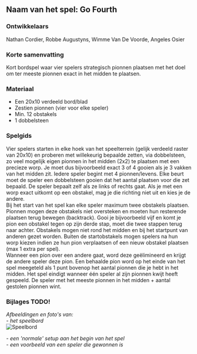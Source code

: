 ## Naam van het spel: Go Fourth

### Ontwikkelaars

Nathan Cordier, Robbe Augustyns, Wimme Van De Voorde, Angeles Osier

### Korte samenvatting
Kort bordspel waar vier spelers strategisch pionnen plaatsen met het doel om ter meeste pionnen exact in het midden te plaatsen. 

### Materiaal

* Een 20x10 verdeeld bord/blad
* Zestien pionnen (vier voor elke speler)
* Min. 12 obstakels
* 1 dobbelsteen

### Spelgids

Vier spelers starten in elke hoek van het speelterrein (gelijk verdeeld raster van 20x10) en proberen met willekeurig bepaalde zetten, via dobbelsteen, zo veel mogelijk eigen pionnen in het midden (2x2) te plaatsen met een precieze worp. Je moet dus bijvoorbeeld exact 3 of 4 gooien als je 3 vakken van het midden zit. Iedere speler begint met 4 pionnen/levens. Elke beurt moet de speler een dobbelsteen gooien dat het aantal plaatsen voor die zet bepaald. De speler bepaalt zelf als ze links of rechts gaat. Als je met een worp exact uitkomt op een obstakel, mag je die richting niet uit en kies je de andere. <br>
Bij het start van het spel kan elke speler maximum twee obstakels plaatsen. Pionnen mogen deze obstakels niet oversteken en moeten hun resterende plaatsen terug bewegen (backtrack). Gooi je bijvoorbeeld vijf en komt je pion een obstakel tegen op zijn derde stap, moet die twee stappen terug naar achter. Obstakels mogen niet rond het midden en bij het startpunt van anderen gezet worden. Buiten de startobstakels mogen spelers na hun worp kiezen indien ze hun pion verplaatsen of een nieuw obstakel plaatsen (max 1 extra per spel). <br> Wanneer een pion over een andere gaat, word deze geëlimineerd en krijgt de andere speler deze pion. Een behaalde pion word op het einde van het spel meegeteld als 1 punt bovenop het aantal pionnen die je hebt in het midden. Het spel eindigt wanneer één speler al zijn pionnen kwijt heeft gespeeld. De speler met het meeste pionnen in het midden + aantal gestolen pionnen wint.

### Bijlages TODO!

_Afbeeldingen en foto's van:_ \
_- het speelbord_\
   ![Speelbord](https://media.discordapp.net/attachments/1417513343316656240/1417928855443738755/IMG_3483.jpg?ex=68cc44a6&is=68caf326&hm=82a69fa36565f5f7f5d0382a90f3d4cc8416a6b635587d7ef66734fb8d2d2daa&format=webp&width=726&height=968)
   
_- een 'normale' setup aan het begin van het spel_\
_- een voorbeeld van een speler die gewonnen is_
